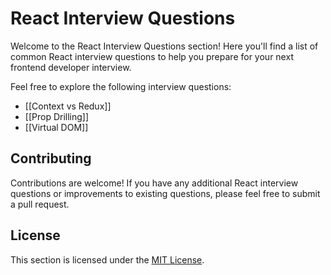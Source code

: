 # React Interview Questions

Welcome to the React Interview Questions section! Here you'll find a list of common React interview questions to help you prepare for your next frontend developer interview.

Feel free to explore the following interview questions:

- [[Context vs Redux]]
- [[Prop Drilling]]
- [[Virtual DOM]]

## Contributing

Contributions are welcome! If you have any additional React interview questions or improvements to existing questions, please feel free to submit a pull request.

## License

This section is licensed under the [MIT License](../LICENSE).
